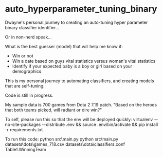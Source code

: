 # auto_hyperparameter_tuning_binary

Dwayne's personal journey to creating an auto-tuning hyper parameter binary classifier identifier...

Or in non-nerd speak...

What is the best guesser (model) that will help me know if:
- Win or not
- Win a date based on guys vital statistics versus woman's vital statistics
- Identify if your expected baby is a boy or girl based on your demographics


This is my personal journey to automating classifiers, and creating models that are self-tuning.

Code is still in progress.

My sample data is 700 games from Dota 2 7.19 patch.
"Based on the heroes that both teams picked, will radiant or dire win?"

To self, please run this so that the env will be deployed quickly:
virtualenv --no-site-packages --distribute .env && source .env/bin/activate && pip install -r requirements.txt 

To run this code:
python src\main.py <sample dataset> <sample configuration> <name of the result column>
python src\main.py datasets\dota\games_718.csv datasets\dota\classifiers.conf Table1.WinningTeam